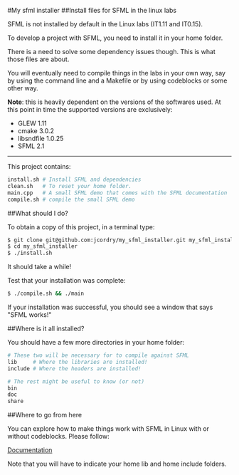 #My sfml installer
##Install files for SFML in the linux labs

SFML is not installed by default in the Linux labs (IT1.11 and IT0.15).

To develop a project with SFML, you need to install it in your home
folder.

There is a need to solve some dependency issues though. This is what
those files are about.

You will eventually need to compile things in the labs in your own way,
say by using the command line and a Makefile or by using codeblocks or
some other way.

**Note**: this is heavily dependent on the versions of the softwares
used. At this point in time the supported versions are exclusively:

- GLEW 1.11
- cmake 3.0.2
- libsndfile 1.0.25
- SFML 2.1

---

This project contains:

```bash
install.sh # Install SFML and dependencies
clean.sh   # To reset your home folder.
main.cpp   # A small SFML demo that comes with the SFML documentation
compile.sh # compile the small SFML demo
```

##What should I do?

To obtain a copy of this project, in a terminal type:

```bash
$ git clone git@github.com:jcordry/my_sfml_installer.git my_sfml_installer
$ cd my_sfml_installer
$ ./install.sh
```

It should take a while!

Test that your installation was complete:

```bash
$ ./compile.sh && ./main
```

If your installation was successful, you should see a window that says "SFML
works!"

##Where is it all installed?

You should have a few more directories in your home folder:

```bash
# These two will be necessary for to compile against SFML
lib     # Where the libraries are installed!
include # Where the headers are installed!

# The rest might be useful to know (or not)
bin
doc
share
```

##Where to go from here

You can explore how to make things work with SFML in Linux with or without
codeblocks. Please follow:

[Documentation](http://sfml-dev.org/tutorials/2.1/)

Note that you will have to indicate your home lib and home include folders.
